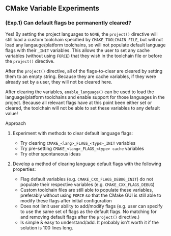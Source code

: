 ## CMake Variable Experiments

### (Exp.1) Can default flags be permanently cleared?
Yes! By setting the project languages to `NONE`, the `project()` directive will still load a custom toolchain specified
by `CMAKE_TOOLCHAIN_FILE`, but will not load any langauge/platform toolchains, so will not populate default language
flags with their `_INIT` variables. This allows the user to set any cache variables (without using `FORCE`) that they
wish in the toolchain file or before the `project()` directive.

After the `project()` directive, all of the flags-to-clear are cleared by setting them to an empty string. Because they
are cache variables, if they were already set by a user, they will not be cleared here.

After clearing the variables, `enable_language()` can be used to load the language/platform toolchains and enable
support for those languages in the project. Because all relevant flags have at this point been either set or cleared,
the toolchain will not be able to set these variables to any default value!

Approach
1. Experiment with methods to clear default language flags:
	- Try clearing `CMAKE_<lang>_FLAGS_<type>_INIT` variables
	- Try pre-setting `CMAKE_<lang>_FLAGS_<type> cache` variables
	- Try other spontaneous ideas

2. Develop a method of clearing language default flags with the following properties:
	- Flag default variables (e.g. `CMAKE_CXX_FLAGS_DEBUG_INIT`) do not populate their respective variables
	  (e.g. `CMAKE_CXX_FLAGS_DEBUG`)
	- Custom toolchain files are still able to populate these variables, preferably without using `FORCE` so that
	  the CMake GUI is still able to modify these flags after initial configuration
	- Does not limit user ability to add/modify flags (e.g. user can specify to use the same set of flags as
	  the default flags. No matching for and removing default flags after the `project()` directive.)
	- Is simple & easy to understand/add. It probably isn't worth it if the solution is 100 lines long.
